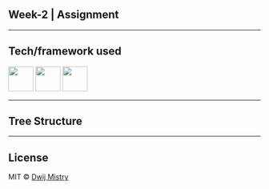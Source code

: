 ## Week-2 | Assignment 

<!-- ## Motivation -->

<!-- ## Build status -->

<!-- ## Code style -->
 
<!-- ## Screenshots -->
---
## Tech/framework used

<img height="50px" src="./img/mdfile.png">

<img height="50px" src="https://cdn.jsdelivr.net/gh/devicons/devicon/icons/html5/html5-original-wordmark.svg" />

<img height="50px" src="https://cdn.jsdelivr.net/gh/devicons/devicon/icons/css3/css3-original-wordmark.svg" />
          
          

---

<!-- ## Features -->

<!-- ## Code Example -->

<!-- ## Installation -->

<!-- ## API Reference -->

<!-- ## Tests -->

<!-- ## How to use? -->
## Tree Structure


---
<!-- ## Contribute -->

<!-- ## Credits -->

## License

MIT © [Dwij Mistry](https://dwij.tech)